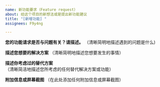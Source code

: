 ```yaml
---
name: 新功能要求（Feature request）
about: 给这个项目的新想法或是提出新功能建议
title: "[新增功能] "
assignees: F9y4ng

---
```


**您的功能请求是否与问题有关？请描述。** （清晰简明地描述遇到的问题是什么)


**描述您想要的解决方案** （清晰简明地描述您想要发生的事情）


**描述你考虑过的替代方案**  （清晰简洁地描述您所考虑的任何替代解决方案或功能）


**附加信息或屏幕截图**  （在此处添加任何附加信息或屏幕截图）
